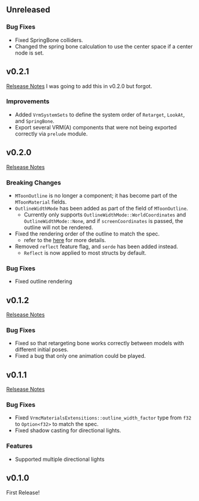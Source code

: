 ## Unreleased

### Bug Fixes

- Fixed SpringBone colliders.
- Changed the spring bone calculation to use the center space if a center node is set.

## v0.2.1

[Relsease Notes](https://github.com/not-elm/bevy_vrm1/releases/tag/v0.2.1)
I was going to add this in v0.2.0 but forgot.

### Improvements

- Added `VrmSystemSets` to define the system order of `Retarget`, `LookAt`, and `SpringBone`.
- Export several VRM(A) components that were not being exported correctly via `prelude` module.

## v0.2.0

[Relsease Notes](https://github.com/not-elm/bevy_vrm1/releases/tag/v0.2.0)

### Breaking Changes

- `MToonOutline` is no longer a component; it has become part of the `MToonMaterial` fields.
- `OutlineWidthMode` has been added as part of the field of `MToonOutline`.
    - Currently only supports `OutlineWidthMode::WorldCoordinates` and `OutlineWidthMode::None`, and if
      `screenCoordinates` is passed, the outline will not be rendered.
- Fixed the rendering order of the outline to match the spec.
    - refer to
      the [here](https://github.com/vrm-c/vrm-specification/blob/master/specification/VRMC_materials_mtoon-1.0/README.md#rendering)
      for more details.
- Removed `reflect` feature flag, and `serde` has been added instead.
    - `Reflect` is now applied to most structs by default.

### Bug Fixes

- Fixed outline rendering

## v0.1.2

[Relsease Notes](https:/x/github.com/not-elm/bevy_vrm1/releases/tag/v0.1.2)

### Bug Fixes

- Fixed so that retargeting bone works correctly between models with different initial poses.
- Fixed a bug that only one animation could be played.

## v0.1.1

[Relsease Notes](https://github.com/not-elm/bevy_vrm1/releases/tag/v0.1.1)

### Bug Fixes

- Fixed `VrmcMaterialsExtensitions::outline_width_factor` type from `f32` to `Option<f32>` to match the spec.
- Fixed shadow casting for directional lights.

### Features

- Supported multiple directional lights

## v0.1.0

First Release!